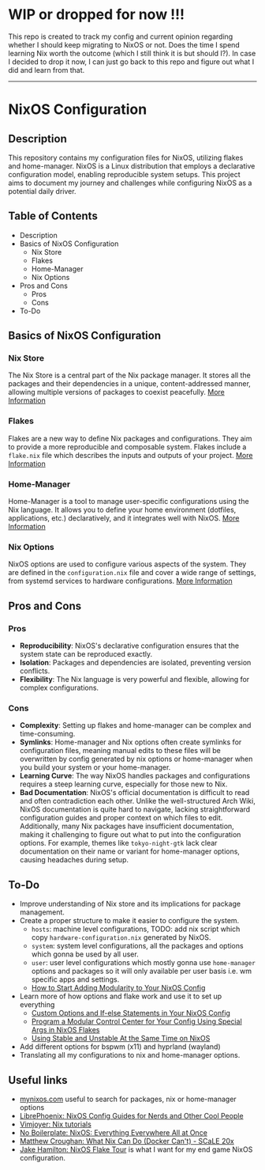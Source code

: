 # WIP or dropped for now !!!

This repo is created to track my config and current opinion regarding whether I should keep migrating to NixOS or not. Does the time I spend learning Nix worth the outcome (which I still think it is but should I?). In case I decided to drop it now, I can just go back to this repo and figure out what I did and learn from that.

---

# NixOS Configuration

## Description

This repository contains my configuration files for NixOS, utilizing flakes and home-manager. NixOS is a Linux distribution that employs a declarative configuration model, enabling reproducible system setups. This project aims to document my journey and challenges while configuring NixOS as a potential daily driver.

## Table of Contents

- Description
- Basics of NixOS Configuration
  - Nix Store
  - Flakes
  - Home-Manager
  - Nix Options
- Pros and Cons
  - Pros
  - Cons
- To-Do

## Basics of NixOS Configuration

### Nix Store

The Nix Store is a central part of the Nix package manager. It stores all the packages and their dependencies in a unique, content-addressed manner, allowing multiple versions of packages to coexist peacefully. [More Information](https://nixos.org/manual/nix/stable/#chap-stores)

### Flakes

Flakes are a new way to define Nix packages and configurations. They aim to provide a more reproducible and composable system. Flakes include a `flake.nix` file which describes the inputs and outputs of your project. [More Information](https://nixos.wiki/wiki/Flakes)

### Home-Manager

Home-Manager is a tool to manage user-specific configurations using the Nix language. It allows you to define your home environment (dotfiles, applications, etc.) declaratively, and it integrates well with NixOS. [More Information](https://nix-community.github.io/home-manager/)

### Nix Options

NixOS options are used to configure various aspects of the system. They are defined in the `configuration.nix` file and cover a wide range of settings, from systemd services to hardware configurations. [More Information](https://nixos.org/manual/nixos/stable/#sec-configuration)

## Pros and Cons

### Pros

- **Reproducibility**: NixOS's declarative configuration ensures that the system state can be reproduced exactly.
- **Isolation**: Packages and dependencies are isolated, preventing version conflicts.
- **Flexibility**: The Nix language is very powerful and flexible, allowing for complex configurations.

### Cons

- **Complexity**: Setting up flakes and home-manager can be complex and time-consuming.
- **Symlinks**: Home-manager and Nix options often create symlinks for configuration files, meaning manual edits to these files will be overwritten by config generated by nix options or home-manager when you build your system or your home-manager.
- **Learning Curve**: The way NixOS handles packages and configurations requires a steep learning curve, especially for those new to Nix.
- **Bad Documentation**: NixOS's official documentation is difficult to read and often contradiction each other. Unlike the well-structured Arch Wiki, NixOS documentation is quite hard to navigate, lacking straightforward configuration guides and proper context on which files to edit. Additionally, many Nix packages have insufficient documentation, making it challenging to figure out what to put into the configuration options. For example, themes like `tokyo-night-gtk` lack clear documentation on their name or variant for home-manager options, causing headaches during setup.

## To-Do

- Improve understanding of Nix store and its implications for package management.
- Create a proper structure to make it easier to configure the system.
  - `hosts`: machine level configurations, TODO: add nix script which copy `hardware-configuration.nix` generated by NixOS.
  - `system`: system level configurations, all the packages and options which gonna be used by all user.
  - `user`: user level configurations which mostly gonna use `home-manager` options and packages so it will only available per user basis i.e. wm specific apps and settings.
  - [How to Start Adding Modularity to Your NixOS Config](https://www.youtube.com/watch?v=bV3hfalcSKs)
- Learn more of how options and flake work and use it to set up everything
  - [Custom Options and If-else Statements in Your NixOS Config](https://www.youtube.com/watch?v=Qull6TMQm4Q)
  - [Program a Modular Control Center for Your Config Using Special Args in NixOS Flakes](https://www.youtube.com/watch?v=H_Qct7TVB6o)
  - [Using Stable and Unstable At the Same Time on NixOS](https://www.youtube.com/watch?v=hlytf6Uxf4E)
- Add different options for bspwm (x11) and hyprland (wayland)
- Translating all my configurations to nix and home-manager options.

## Useful links

- [mynixos.com](https://mynixos.com/) useful to search for packages, nix or home-manager options
- [LibrePhoenix: NixOS Config Guides for Nerds and Other Cool People](https://www.youtube.com/playlist?list=PL_WcXIXdDWWpuypAEKzZF2b5PijTluxRG)
- [Vimjoyer: Nix tutorials](https://www.youtube.com/playlist?list=PLko9chwSoP-15ZtZxu64k_CuTzXrFpxPE)
- [No Boilerplate: NixOS: Everything Everywhere All at Once](https://www.youtube.com/watch?v=CwfKlX3rA6E)
- [Matthew Croughan: What Nix Can Do (Docker Can't) - SCaLE 20x](https://www.youtube.com/watch?v=6Le0IbPRzOE)
- [Jake Hamilton: NixOS Flake Tour](https://www.youtube.com/watch?v=ARjAsEJ9WVY) is what I want for my end game NixOS configuration.
